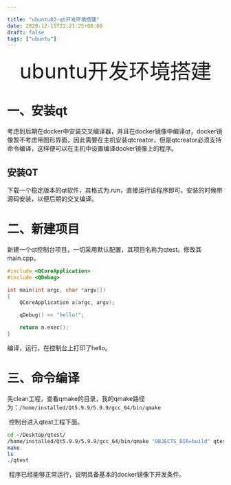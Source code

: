 ```yaml
---

title: "ubuntu02-qt开发环境搭建"
date: 2020-12-15T22:21:25+08:00
draft: false
tags: ["ubuntu"]
---
```


<div align="center" style= 'font-size: 48px;'>
    ubuntu开发环境搭建
</div>

# 一、安装qt

​		考虑到后期在docker中安装交叉编译器，并且在docker镜像中编译qt，docker镜像暂不考虑带图形界面，因此需要在主机安装qtcreator，但是qtcreator必须支持命令编译，这样便可以在主机中设置编译docker镜像上的程序。

## 安装QT

下载一个稳定版本的qt软件，其格式为.run，直接运行该程序即可。安装的时候带源码安装，以便后期的交叉编译。



# 二、新建项目

​		新建一个qt控制台项目，一切采用默认配置，其项目名称为qtest。修改其main.cpp。

```c
#include <QCoreApplication>
#include <QDebug>

int main(int argc, char *argv[])
{
    QCoreApplication a(argc, argv);

    qDebug() << "hello!";

    return a.exec();
}
```

编译，运行，在控制台上打印了hello。



# 三、命令编译

​		先clean工程，查看qmake的目录，我的qmake路径为：```/home/installed/Qt5.9.9/5.9.9/gcc_64/bin/qmake```

​		控制台进入qtest工程下面。

```bash
cd ~/Desktop/qtest/
/home/installed/Qt5.9.9/5.9.9/gcc_64/bin/qmake "OBJECTS_DIR=build" qtest.pro
make
ls
./qtest
```

​		程序已经能够正常运行，说明具备基本的docker镜像下开发条件。





